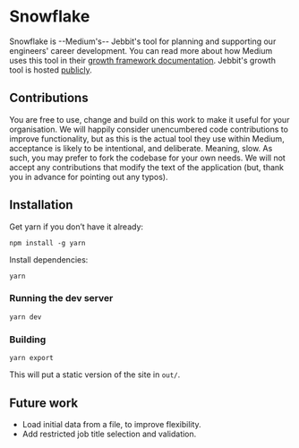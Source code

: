 # Snowflake

Snowflake is --Medium's-- Jebbit's tool for planning and supporting our engineers' career development. You can read more
about how Medium uses this tool in their [growth framework documentation](https://medium.com/s/engineering-growth-framework).
Jebbit's growth tool is hosted [publicly](https://snowflake.jebbit.io).

## Contributions

You are free to use, change and build on this work to make it useful for your organisation. We will happily consider
unencumbered code contributions to improve functionality, but as this is the actual tool they use within Medium, acceptance is likely to be intentional, and deliberate. Meaning, slow. As such, you may prefer to fork the codebase for your own needs. We will not accept any contributions that modify the text of the application (but, thank you in advance for pointing out any typos).

## Installation

Get yarn if you don’t have it already:

`npm install -g yarn`

Install dependencies:

`yarn`

### Running the dev server

`yarn dev`

### Building

`yarn export`

This will put a static version of the site in `out/`.

## Future work

* Load initial data from a file, to improve flexibility.
* Add restricted job title selection and validation.
